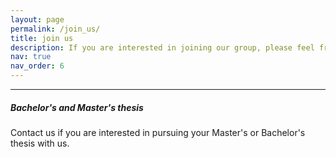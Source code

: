 ```yaml
---
layout: page
permalink: /join_us/
title: join us
description: If you are interested in joining our group, please feel free to reach us describing your research interests and experience.
nav: true
nav_order: 6
---
```


---

##### Bachelor's and Master's thesis
Contact us if you are interested in pursuing your Master's or Bachelor's thesis with us.